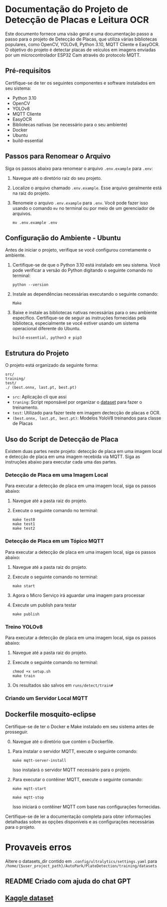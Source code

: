 # Documentação do Projeto de Detecção de Placas e Leitura OCR 

Este documento fornece uma visão geral e uma documentação passo a passo para o projeto de Detecção de Placas, que utiliza várias bibliotecas populares, como OpenCV, YOLOv8, Python 3.10, MQTT Cliente e EasyOCR. O objetivo do projeto é detectar placas de veículos em imagens enviadas por um microcontrolador ESP32 Cam através do protocolo MQTT.

## Pré-requisitos

Certifique-se de ter os seguintes componentes e software instalados em seu sistema:

- Python 3.10
- OpenCV
- YOLOv8
- MQTT Cliente
- EasyOCR
- Bibliotecas nativas (se necessário para o seu ambiente)
- Docker
- Ubuntu
- build-essential

## Passos para Renomear o Arquivo

Siga os passos abaixo para renomear o arquivo `.env.example` para `.env`:

1. Navegue até o diretório raiz do seu projeto.

2. Localize o arquivo chamado `.env.example`. Esse arquivo geralmente está na raiz do projeto.

3. Renomeie o arquivo `.env.example` para `.env`. Você pode fazer isso usando o comando `mv` no terminal ou por meio de um gerenciador de arquivos.

   ```
   mv .env.example .env
   ```

## Configuração do Ambiente - Ubuntu

Antes de iniciar o projeto, verifique se você configurou corretamente o ambiente. 

1. Certifique-se de que o Python 3.10 está instalado em seu sistema. Você pode verificar a versão do Python digitando o seguinte comando no terminal:

   ```
   python --version
   ```

2. Instale as dependências necessárias executando o seguinte comando:

   ```
   Make
   ```

3. Baixe e instale as bibliotecas nativas necessárias para o seu ambiente específico. Certifique-se de seguir as instruções fornecidas pela biblioteca, especialmente se você estiver usando um sistema operacional diferente do Ubuntu.
    ```
    build-essential, python3 e pip3 
    ``` 


## Estrutura do Projeto

O projeto está organizado da seguinte forma:

```
src/
training/
test/
./ (best.onnx, last.pt, best.pt)
```

- `src`: Aplicação cli que assi
- `traning`: Script reponsável por organizar o [dataset](https://www.kaggle.com/datasets/scholngusmaximus/numberplate-bounding-box-india-eu-brazil-us?select=indian_eu_br_us.csv) para fazer o treinamento.
- `test`: Utilizado para fazer teste em imagem dectecção de placas e OCR.
- `(best.onnx, last.pt, best.pt)`: Modelos YoloV8 treinandos para classe de Placas 


## Uso do Script de Detecção de Placa

Existem duas partes neste projeto: detecção de placa em uma imagem local e detecção de placa em uma imagem recebida via MQTT. Siga as instruções abaixo para executar cada uma das partes.

### Detecção de Placa em uma Imagem Local

Para executar a detecção de placa em uma imagem local, siga os passos abaixo:

1. Navegue até a pasta raiz do projeto.

2. Execute o seguinte comando no terminal:

   ```
   make test0
   make test1
   make test2
   ```

### Detecção de Placa em um Tópico MQTT
Para executar a detecção de placa em uma imagem local, siga os passos abaixo:

1. Navegue até a pasta raiz do projeto.

2. Execute o seguinte comando no terminal:

   ```
   make start
   ```
3. Agora o Micro Serviço irá aguardar uma imagem para processar

4. Execute um publish para testar 
   ```
   make publish
   ```

### Treino YOLOv8
Para executar a detecção de placa em uma imagem local, siga os passos abaixo:

1. Navegue até a pasta raiz do projeto.

2. Execute o seguinte comando no terminal:

   ```
   chmod +x setup.sh
   make train
   ```
3. Os resultados são salvos em `runs/detect/train#`

### Criando um Servidor Local MQTT


## Dockerfile mosquito-eclipse

Certifique-se de ter o Docker e Make instalado em seu sistema antes de prosseguir.

0. Navegue até o diretório que contém o Dockerfile.

1. Para instalar o servidor MQTT, execute o seguinte comando:

   ```
   make mqtt-server-install
   ```

   Isso instalará o servidor MQTT necessário para o projeto.

2. Para executar o contêiner MQTT, execute o seguinte comando:

   ```
   make mqtt-start
   ```
   ```
   make mqtt-stop
   ```
   Isso iniciará o contêiner MQTT com base nas configurações fornecidas.

Certifique-se de ler a documentação completa para obter informações detalhadas sobre as opções disponíveis e as configurações necessárias para o projeto.

# Provaveis erros

Altere o datasets_dir contido em `.config/ultralytics/settings.yaml` para `/home/{$user_project_path}/AutoPark/PlateDetection/training/datasets`


## README Criado com ajuda do chat GPT

## [Kaggle dataset](https://www.kaggle.com/datasets/scholngusmaximus/numberplate-bounding-box-india-eu-brazil-us?select=indian_eu_br_us.csv)